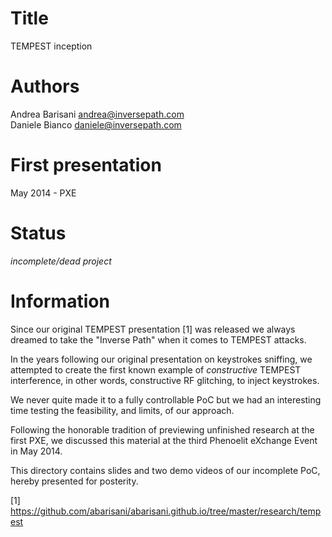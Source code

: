 Title
=====

TEMPEST inception

Authors
=======

Andrea Barisani <andrea@inversepath.com>  
Daniele Bianco <daniele@inversepath.com>  

First presentation
==================

May 2014 - PXE

Status
======

*incomplete/dead project*

Information
===========

Since our original TEMPEST presentation [1] was released we always dreamed to
take the "Inverse Path" when it comes to TEMPEST attacks.

In the years following our original presentation on keystrokes sniffing, we
attempted to create the first known example of *constructive* TEMPEST
interference, in other words, constructive RF glitching, to inject keystrokes.

We never quite made it to a fully controllable PoC but we had an interesting
time testing the feasibility, and limits, of our approach.

Following the honorable tradition of previewing unfinished research at the
first PXE, we discussed this material at the third Phenoelit eXchange Event in
May 2014.

This directory contains slides and two demo videos of our incomplete PoC,
hereby presented for posterity.

[1] https://github.com/abarisani/abarisani.github.io/tree/master/research/tempest
